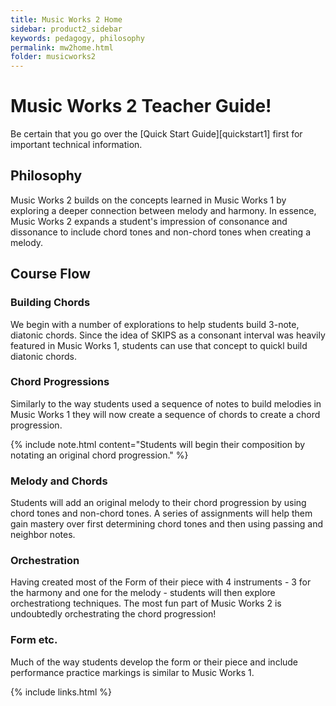 ```yaml
---
title: Music Works 2 Home
sidebar: product2_sidebar
keywords: pedagogy, philosophy
permalink: mw2home.html
folder: musicworks2
---
```


# Music Works 2 Teacher Guide!

Be certain that you go over the [Quick Start Guide][quickstart1] first for important technical information. 


## Philosophy
Music Works 2 builds on the concepts learned in Music Works 1 by exploring a deeper connection between melody and harmony. In essence, Music Works 2 expands a student's impression of consonance and dissonance to include chord tones and non-chord tones when creating a melody. 

## Course Flow

### Building Chords
We begin with a number of explorations to help students build 3-note, diatonic chords. Since the idea of SKIPS as a consonant interval was heavily featured in Music Works 1, students can use that concept to quickl build diatonic chords. 

### Chord Progressions
Similarly to the way students used a sequence of notes to build melodies in Music Works 1 they will now create a sequence of chords to create a chord progression.  

{% include note.html content="Students will begin their composition by notating an original chord progression." %}

### Melody and Chords
Students will add an original melody to their chord progression by using chord tones and non-chord tones.  A series of assignments will help them gain mastery over first determining chord tones and then using passing and neighbor notes. 

### Orchestration 
Having created most of the Form of their piece with 4 instruments - 3 for the harmony and one for the melody - students will then explore orchestrationg techniques. The most fun part of Music Works 2 is undoubtedly orchestrating the chord progression!

### Form etc.
Much of the way students develop the form or their piece and include performance practice markings is similar to Music Works 1. 


{% include links.html %}